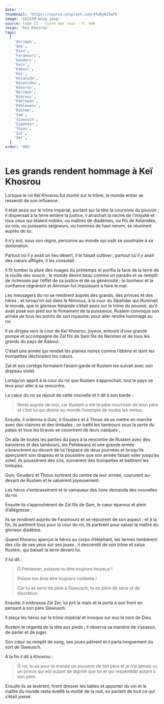 ```yaml
---
date: ''
thumbnail: 'https://source.unsplash.com/4fwRyKISwfk'
image: 'SE24tM-mnug.jpeg'
source: tome II - livre des rois - P. 446
reign: 'Keï Khosrou'
tags:
  [
    'Ahriman',
    'âme',
    'Dieu',
    'Faramourz',
    'Gouderz',
    'Guiv',
    'Kaboul',
    'Keï',
    'Keïanide',
    'Keïanides',
    'Khosrou',
    'Neriman',
    'Nimrouz',
    'Pehlewan',
    'Pehlewans',
    'Rustem',
    'Sam',
    'Siawusch',
    'Sipehdar',
    'Thous',
    'Zal',
    'Zer',
  ]
order: '002'
---
```


# Les grands rendent hommage à Keï Khosrou

Lorsque le roi Keï Khosrou fut monté sur le trône, le monde entier se ressentit de son influence.

Il était assis sur le trône impérial, portant sur la tête la couronne du pouvoir ; il dispensait à la terre entière la justice, il arrachait la racine de l’iniquité et tous ceux qui étaient nobles, ou maîtres de diadèmes, ou fils de Keïanides, ou rois, ou puissants seigneurs, ou hommes de haut renom, se réunirent auprès de lui.

Il n’y eut, sous son règne, personne au monde qui osât se soustraire à sa domination.

Partout où il y avait un lieu désert, il le faisait cultiver ; partout où il y avait des cœurs affligés, il les consolait.

Il fit tomber la pluie des nuages du printemps et purifia la face de la terre de la rouille des soucis ; le monde devint beau comme un paradis et se remplit de richesses par l’effet de sa justice et de sa générosité ; le bonheur et la confiance régnèrent et Ahriman fut impuissant à faire le mal.

Les messagers du roi se rendirent auprès des grands, des princes et des héros ; et lorsqu’on sut dans le Nimrouz, à la cour du Sipehdar qui illuminait le monde, que le glorieux Keïanide s’était assis sur le trône du pouvoir, qu’il avait posé son pied sur le firmament de la puissance, Rustem convoqua son armée de tous les points de son royaume, pour aller rendre hommage au roi.

Il se dirigea vers la cour de Keï Khosrou, joyeux, entouré d’une grande pompe et accompagné de Zal fils de Sam fils de Neriman et de tous les grands du pays de Kaboul.

C’était une armée qui rendait les plaines noires comme l’ébène et dont les trompettes déchiraient les cœurs.

Zal et son cortège formaient l’avant-garde et Rustem les suivait avec son drapeau violet.

Lorsqu’on apprit à la cour du roi que Rustem s’approchait, tout le pays se leva pour aller à sa rencontre.

Le cœur du roi se réjouit de cette nouvelle et il dit à son barde :

> Reste auprès de moi, car Rustem a été le père nourricier de mon père et c’est lui qui donne au monde l’exemple de toutes les vertus.

Ensuite, il ordonna à Guiv, à Gouderz et à Thous de se mettre en marche avec des clairons et des timbales ; on battit les tambours sous la porte du palais et tous les braves se couvrirent de leurs casques ;

On alla de toutes les parties du pays à la rencontre de Rustem avec des bannières et des tambours, les Pehlewans et une grande armée s’avancèrent au-devant de lui l’espace de deux journées et lorsqu’ils aperçurent son drapeau et la poussière que son armée faisait voler jusqu’au soleil, ils poussèrent des cris, sonnèrent des trompettes et battirent les timbales.

Guiv, Gouderz et Thous sortirent du centre de leur armée, coururent au-devant de Rustem et le saluèrent joyeusement.

Les héros s’embrassèrent et le vainqueur des lions demanda des nouvelles du roi.

Ensuite ils s’approchèrent de Zal fils de Sam, le cœur épanoui et plein d’allégresse ;

Ils se rendirent auprès de Faramourz et se réjouirent de son aspect ; et à la fin, ils partirent tous pour la cour du roi, ils partirent pour saluer le maître du glorieux diadème.

Quand Khosrou aperçut le héros au corps d’éléphant, les larmes tombèrent des cils de ses yeux sur ses joues ; il descendit de son trône et salua Rustem, qui baisait la terre devant lui.

Il lui dit :

> Ô Pehlewan, puisses-tu être toujours heureux !
>
> Puisse ton âme être toujours contente !
>
> Car tu as servi de père à Siawusch, tu es plein de sens et de discrétion.

Ensuite, il embrassa Zal Zer, lui prit la main et la porta à son front en pensant à son père Siawusch.

Il plaça les héros sur le trône impérial et invoqua sur eux le nom de Dieu.

Rustem le regarda de la tête aux pieds ; il observa sa manière de s’asseoir, de parler et de juger.

Son cœur se remplit de sang, ses joues pâlirent et il parla longuement du sort de Siawusch.

À la fin il dit à Khosrou :

> Ô roi, tu es pour le monde un souvenir de ton père et je n’ai jamais vu un prince qui eût autant de dignité que toi et qui ressemblât autant à son père.

Ensuite ils se levèrent, firent dresser les tables et apporter du vin et le maître du monde resta éveillé la moitié de la nuit, en parlant de tout ce qui s’était passé.
